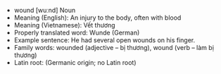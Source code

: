 - wound	[wuːnd]	Noun
- Meaning (English): An injury to the body, often with blood
- Meaning (Vietnamese): Vết thương
- Properly translated word: Wunde (German)
- Example sentence: He had several open wounds on his finger.
- Family words: wounded (adjective – bị thương), wound (verb – làm bị thương)
- Latin root: (Germanic origin; no Latin root)
